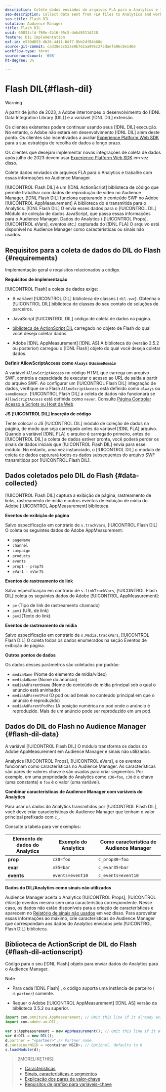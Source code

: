 ```yaml
---
description: Colete dados enviados de arquivos FLA para o Analytics e trabalhe com essas informações no Audience Manager.
seo-description: Collect data sent from FLA files to Analytics and work with that information in Audience Manager.
seo-title: Flash DIL
solution: Audience Manager
title: Flash DIL
uuid: 65833cfd-768e-4b16-95c5-debd8411df38
feature: DIL Implementation
exl-id: e530d893-db26-4411-8df7-9bb2df84b68e
source-git-commit: cad38e2c523e9b762aa996c275daefa96c8e14b0
workflow-type: tm+mt
source-wordcount: '698'
ht-degree: 3%

---
```


# Flash DIL{#flash-dil}

>[!WARNING]
>
>A partir de julho de 2023, a Adobe interrompeu o desenvolvimento do [!DNL Data Integration Library (DIL)] e a variável [!DNL DIL] extensão.
>
>Os clientes existentes podem continuar usando seus [!DNL DIL] execução. No entanto, o Adobe não estará em desenvolvimento [!DNL DIL] além deste ponto. Os clientes são incentivados a avaliar [Experience Platform Web SDK](https://experienceleague.adobe.com/docs/experience-platform/edge/home.html?lang=en) para a sua estratégia de recolha de dados a longo prazo.
>
>Os clientes que desejam implementar novas integrações de coleta de dados após julho de 2023 devem usar [Experience Platform Web SDK](https://experienceleague.adobe.com/docs/experience-platform/edge/home.html?lang=en) em vez disso.

Colete dados enviados de arquivos FLA para o Analytics e trabalhe com essas informações no Audience Manager.

<!-- 

c_flash_dil_toc.xml

 -->

[!UICONTROL Flash DIL] é um [!DNL ActionScript] biblioteca de código que permite trabalhar com dados de reprodução de vídeo no Audience Manager. [!DNL Flash DIL] funciona capturando o conteúdo SWF no Adobe [!UICONTROL AppMeasurement] A biblioteca do é transmitida para o Analytics. [!DNL Flash DIL] O envia esses dados para o [!UICONTROL DIL] Módulo de coleção de dados JavaScript, que passa essas informações para o Audience Manager. Dados do Analytics ( [!UICONTROL Props], [!UICONTROL eVars], eventos etc.) capturada do [!DNL FLA] O arquivo está disponível no Audience Manager como características ou sinais não usados.

## Requisitos para a coleta de dados do DIL do Flash {#requirements}

Implementação geral e requisitos relacionados a código.

<!-- 

c_flash_dil_intro.xml

 -->

**Requisitos de implementação**

[!UICONTROL Flash] a coleta de dados exige:

* A variável [!UICONTROL DIL] biblioteca de classes ( `dil.swc`). Obtenha o [!UICONTROL DIL] biblioteca de classes do seu contato de soluções de parceiros.

* JavaScript [!UICONTROL DIL] código de coleta de dados na página.
* [biblioteca de ActionScript DIL](../dil/dil-flash.md#flash-dil-actionscript) carregado no objeto de Flash do qual você deseja coletar dados.
* Adobe [!DNL AppMeasurement] [!DNL AS] A biblioteca do (versão 3.5.2 ou posterior) carregou o [!DNL Flash] objeto do qual você deseja coletar dados.

**Definir AllowScriptAccess como `Always` ou`sameDomain`**

A variável `AllowScriptAccess` no código HTML que carrega um arquivo SWF, controla a capacidade de executar o acesso ao URL de saída a partir do arquivo SWF. Ao configurar um [!UICONTROL Flash DIL] integração de dados, verifique se o Flash `AllowScriptAccess` está definido como `always` ou `sameDomain`. [!UICONTROL Flash DIL] a coleta de dados não funcionará se `AllowScriptAccess` está definida como `never`. Consulte [Página Controlar Acesso a Scripts ou Host da Web](https://helpx.adobe.com/flash/kb/control-access-scripts-host-web.html).

**JS [!UICONTROL DIL] Inserção de código**

Tente colocar o JS [!UICONTROL DIL] módulo de coleção de dados na página, de modo que seja carregado antes da variável [!DNL FLA] arquivo. Quando a variável [!DNL FLA] o arquivo é carregado primeiro, antes de [!UICONTROL DIL] a coleta de dados estiver pronta, você poderá perder os sinais de dados iniciais que [!UICONTROL Flash DIL] envia para esse módulo. No entanto, uma vez instanciado, o [!UICONTROL DIL] o módulo de coleta de dados capturará todos os dados subsequentes do arquivo SWF transmitidos por [!UICONTROL Flash DIL].

## Dados coletados pelo DIL do Flash {#data-collected}

[!UICONTROL Flash DIL] captura a exibição de página, rastreamento de links, rastreamento de mídia e outros eventos de exibição de mídia do Adobe [!UICONTROL AppMeasurement] biblioteca.

<!-- 

r_flash_dil_data_collected.xml

 -->

**Eventos de exibição de página**

Salvo especificação em contrário de `s.trackVars`, [!UICONTROL Flash DIL] O coleta os seguintes dados do Adobe AppMeasurement:

* `pageName`
* `channel`
* `campaign`
* `products`
* `events`
* `prop1 - prop75`
* `eVar1 - eVar75`

**Eventos de rastreamento de link**

Salvo especificação em contrário de `s.linkTrackVars`, [!UICONTROL Flash DIL] coleta os seguintes dados do Adobe [!UICONTROL AppMeasurement]:

* `pe` (Tipo de link de rastreamento chamado)
* `pev1` (URL de link)
* `pev2`(Texto do link)

**Eventos de rastreamento de mídia**

Salvo especificação em contrário de `s.Media.trackVars`, [!UICONTROL Flash DIL] O coleta todos os dados enumerados na seção Eventos de exibição de página.

**Outros pontos de dados**

Os dados desses parâmetros são coletados por padrão:

* `mediaName` (Nome do elemento de mídia/vídeo)
* `mediaAdName` (Nome do anúncio)
* `mediaAdParentName` (Nome do conteúdo de mídia principal sob o qual o anúncio está aninhado)
* `mediaAdParentPod` (O pod ou ad break no conteúdo principal em que o anúncio é reproduzido)
* `mediaAdParentPodPos` (A posição numérica no pod onde o anúncio é reproduzido. Mais de um anúncio pode ser reproduzido em um pod.

## Dados do DIL do Flash no Audience Manager {#flash-dil-data}

A variável [!UICONTROL Flash DIL] O módulo transforma os dados do Adobe AppMeasurement em Audience Manager e sinais não utilizados.

<!-- 

c_flash_dil_in_aam.xml

 -->

Analytics [!UICONTROL Props], [!UICONTROL eVars], e os eventos funcionam como características no Audience Manager. As características são pares de valores chave e são usadas para criar segmentos. Por exemplo, em uma propriedade do Analytics como `c30=foo`, `c30` é a chave (uma constante) e `foo` é o valor (uma variável).

**Combinar características de Audience Manager com variáveis do Analytics**

Para usar os dados do Analytics transmitidos por [!UICONTROL Flash DIL], você deve criar características de Audience Manager que tenham o valor principal prefixado com `c_`.

Consulte a tabela para ver exemplos:

| Elemento de dados do Analytics | Exemplo do Analytics | Como característica de Audience Manager |
|---|---|---|
| **prop** | `c30=foo` | `c_prop30=foo` |
| **evar** | `v35=bar` | `c_evar35=bar` |
| **events** | `events=event10` | `c_events=event10` |

**Dados do DIL/Analytics como sinais não utilizados**

Audience Manager aceita o Analytics [!UICONTROL Props], [!UICONTROL eVars]e eventos mesmo sem uma característica correspondente. Nesse caso, os dados não estão disponíveis para a criação de características e aparecem no [Relatório de sinais não usados](../reporting/dynamic-reports/unused-signals.md) em vez disso. Para aproveitar essas informações ao máximo, crie características de Audience Manager que correspondam aos dados do Analytics enviados pelo [!UICONTROL Flash DIL] biblioteca.

## Biblioteca de ActionScript de DIL do Flash {#flash-dil-actionscript}

Código para o seu [!DNL Flash] objeto para enviar dados do Analytics para o Audience Manager.

<!-- 

r_flash_dil_actionscript.xml

 -->

>[!NOTE]
>
>* Para cada [!DNL Flash] , o código suporta uma instância de parceiro ( `d.partner`) somente.
>
>* Requer o Adobe [!UICONTROL AppMeasurement] [!DNL AS] versão da biblioteca 3.5.2 ou superior.

```js
import com.omniture.AppMeasurement; // Omit this line if it already exists in the code 
import com.adobe.am.DIL; 
  
var s:AppMeasurement = new AppMeasurement(); // Omit this line if it already exists in the code 
var d:DIL = new DIL(); 
d.partner = "<partner>";// Partner name 
d.containerNSID = <container NSID>; // Optional, defaults to 0 
s.loadModule(d);
```

>[!MORELIKETHIS]
>
>* [Características ](../features/traits/trait-details-page.md)
>* [Sinais, características e segmentos](../reference/signal-trait-segment.md)
>* [Explicação dos pares de valor-chave](../reference/key-value-pairs-explained.md)
>* [Requisitos de prefixo para variáveis-chave](../features/traits/trait-variable-prefixes.md)
